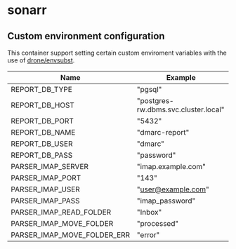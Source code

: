 # sonarr

## Custom environment configuration

This container support setting certain custom enviroment variables with the use of [drone/envsubst](https://github.com/drone/envsubst).

| Name                        | Example                              |
| --------------------------- | ------------------------------------ |
| REPORT_DB_TYPE              | "pgsql"                              |
| REPORT_DB_HOST              | "postgres-rw.dbms.svc.cluster.local" |
| REPORT_DB_PORT              | "5432"                               |
| REPORT_DB_NAME              | "dmarc-report"                       |
| REPORT_DB_USER              | "dmarc"                              |
| REPORT_DB_PASS              | "password"                           |
| PARSER_IMAP_SERVER          | "imap.example.com"                   |
| PARSER_IMAP_PORT            | "143"                                |
| PARSER_IMAP_USER            | "user@example.com"                   |
| PARSER_IMAP_PASS            | "imap_password"                      |
| PARSER_IMAP_READ_FOLDER     | "Inbox"                              |
| PARSER_IMAP_MOVE_FOLDER     | "processed"                          |
| PARSER_IMAP_MOVE_FOLDER_ERR | "error"                              |
